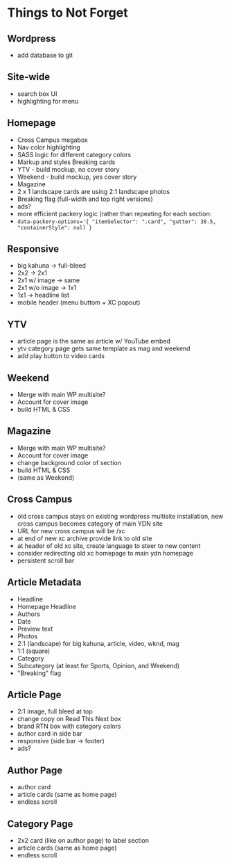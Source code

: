# Things to Not Forget

## Wordpress
- add database to git

## Site-wide
- search box UI
- highlighting for menu

## Homepage
- Cross Campus megabox
- Nav color highlighting
- SASS logic for different category colors
- Markup and styles Breaking cards
- YTV - build mockup, no cover story
- Weekend - build mockup, yes cover story
- Magazine 
- 2 x 1 landscape cards are using 2:1 landscape photos
- Breaking flag (full-width and top right versions) 
- ads?
- more efficient packery logic (rather than repeating for each section:
 - `data-packery-options='{ "itemSelector": ".card", "gutter": 38.5, "containerStyle": null }`

## Responsive
- big kahuna -> full-bleed
- 2x2 -> 2x1
- 2x1 w/ image -> same
- 2x1 w/o image -> 1x1
- 1x1 -> headline list
- mobile header (menu buttom + XC popout) 

## YTV
- article page is the same as article w/ YouTube embed
- ytv category page gets same template as mag and weekend
- add play button to video cards

## Weekend
- Merge with main WP multisite?
- Account for cover image
- build HTML & CSS

## Magazine
- Merge with main WP multisite?
- Account for cover image
- change background color of section
- build HTML & CSS
- (same as Weekend) 


## Cross Campus
- old cross campus stays on existing wordpress multisite installation, new cross campus becomes category of main YDN site
- URL for new cross campus will be /xc
- at end of new xc archive provide link to old site
- at header of old xc site, create language to steer to new content
- consider redirecting old xc homepage to main ydn homepage
- persistent scroll bar 

## Article Metadata
- Headline
- Homepage Headline
- Authors
- Date
- Preview text
- Photos
 - 2:1 (landscape) for big kahuna, article, video, wknd, mag
 - 1:1 (square)
- Category
 - Subcategory (at least for Sports, Opinion, and Weekend)
- "Breaking" flag 
 

## Article Page
- 2:1 image, full bleed at top 
- change copy on Read This Next box 
- brand RTN box with category colors 
- author card in side bar 
- responsive (side bar -> footer)
- ads?

## Author Page
- author card
- article cards (same as home page)
- endless scroll

## Category Page
- 2x2 card (like on author page) to label section
- article cards (same as home page)
- endless scroll
